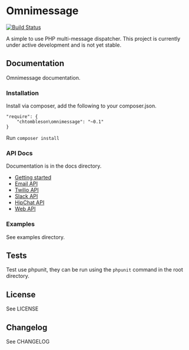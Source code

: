 # Omnimessage

[![Build Status](https://travis-ci.org/chtombleson/omnimessage.svg?branch=master)](https://travis-ci.org/chtombleson/omnimessage)

A simple to use PHP multi-message dispatcher. This project is currently
under active development and is not yet stable.

## Documentation

Omnimessage documentation.

### Installation

Install via composer, add the following to your composer.json.

    "require": {
        "chtombleson\omnimessage": "~0.1"
    }

Run `composer install`

### API Docs

Documentation is in the docs directory.

  * [Getting started](https://github.com/chtombleson/omnimessage/blob/master/docs/index.md)
  * [Email API](https://github.com/chtombleson/omnimessage/blob/master/docs/email.md)
  * [Twilio API](https://github.com/chtombleson/omnimessage/blob/master/docs/twilio.md)
  * [Slack API](https://github.com/chtombleson/omnimessage/blob/master/docs/slack.md)
  * [HipChat API](https://github.com/chtombleson/omnimessage/blob/master/docs/hipchat.md)
  * [Web API](https://github.com/chtombleson/omnimessage/blob/master/docs/web.md)

### Examples

See examples directory.

## Tests

Test use phpunit, they can be run using the `phpunit` command in the root directory.

## License

See LICENSE

## Changelog

See CHANGELOG
